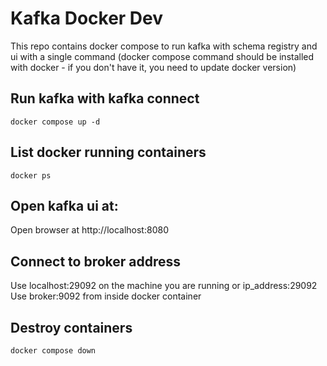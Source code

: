 # Kafka Docker Dev

This repo contains docker compose to run kafka with schema registry and ui with a single command
(docker compose command should be installed with docker - if you don't have it, you need to update docker version)

## Run kafka with kafka connect

```
docker compose up -d
```

## List docker running containers

```
docker ps
```

## Open kafka ui at: 

Open browser at http://localhost:8080

## Connect to broker address

Use localhost:29092 on the machine you are running or ip_address:29092
Use broker:9092 from inside docker container


## Destroy containers

```
docker compose down
```


